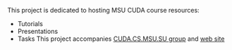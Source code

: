 This project is dedicated to hosting MSU CUDA course resources:
  * Tutorials
  * Presentations
  * Tasks
This project accompanies [CUDA.CS.MSU.SU group](http://groups.google.com/group/cudacsmsusu?pli=1) and [web site](https://sites.google.com/site/cudacsmsusu/)